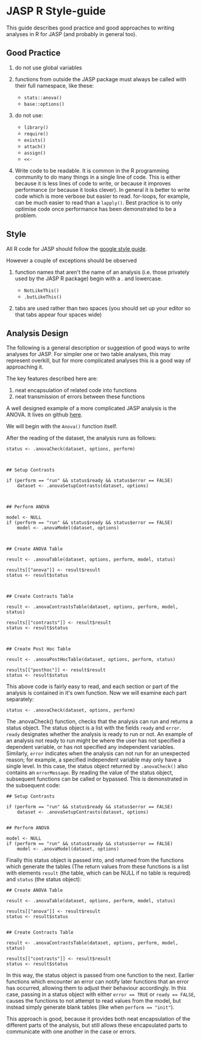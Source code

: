 
JASP R Style-guide
==================
This guide describes good practice and good approaches to writing analyses in R for JASP (and probably in general too).

Good Practice
-------------

1. do not use global variables

2. functions from outside the JASP package must always be called with their full namespace, like these:
    * `stats::anova()`
    * `base::options()`
    
3. do not use:
    * `library()`
    * `require()`
    * `exists()`
    * `attach()`
    * `assign()`
    * `<<-`

4. Write code to be readable. It is common in the R programming community to do many things in a single line of code. This is either because it is less lines of code to write, or because it improves performance (or because it looks clever). In general it is better to write code which is more verbose but easier to read. for-loops, for example, can be much easier to read than a `lapply()`. Best practice is to only optimise code once performance has been demonstrated to be a problem.


Style
-----

All R code for JASP should follow the [google style guide](https://google-styleguide.googlecode.com/svn/trunk/Rguide.xml).

However a couple of exceptions should be observed

1. function names that aren't the name of an analysis (i.e. those
privately used by the JASP R package) begin with a . and lowercase.
    * `NotLikeThis()`
    * `.butLikeThis()`

2. tabs are used rather than two spaces (you should set up your editor so that tabs appear four spaces wide)


Analysis Design
------------

The following is a general description or suggestion of good ways to write analyses for JASP. For simpler one or two table analyses, this may represent overkill, but for more complicated analyses this is a good way of approaching it.

The key features described here are:

1. neat encapsulation of related code into functions
2. neat transmission of errors between these functions

A well designed example of a more complicated JASP analysis is the ANOVA. It lives on github [here](https://github.com/jasp-stats/jasp-desktop/blob/development/JASP-Engine/JASP/R/anova.R).

We will begin with the `Anova()` function itself.

After the reading of the dataset, the analysis runs as follows:

	status <- .anovaCheck(dataset, options, perform)
	


	## Setup Contrasts

	if (perform == "run" && status$ready && status$error == FALSE)
		dataset <- .anovaSetupContrasts(dataset, options)
	


	## Perform ANOVA

	model <- NULL
	if (perform == "run" && status$ready && status$error == FALSE)
		model <- .anovaModel(dataset, options)



	## Create ANOVA Table

	result <- .anovaTable(dataset, options, perform, model, status)
	
	results[["anova"]] <- result$result
	status <- result$status
		
	

	## Create Contrasts Table
	
	result <- .anovaContrastsTable(dataset, options, perform, model, status)
	
	results[["contrasts"]] <- result$result
	status <- result$status
	
	
	
	## Create Post Hoc Table
	
	result <- .anovaPostHocTable(dataset, options, perform, status)
	
	results[["posthoc"]] <- result$result
	status <- result$status

This above code is fairly easy to read, and each section or part of the analysis is contained in it's own function. Now we will examine each part separately:

	status <- .anovaCheck(dataset, options, perform)

The .anovaCheck() function, checks that the analysis can run and returns a status object. The status object is a list with the fields `ready` and `error`. `ready` designates whether the analysis is ready to run or not. An example of an analysis not ready to run might be where the user has not specified a dependent variable, or has not specified any independent variables. Similarly, `error` indicates when the analysis can not run for an unexpected reason; for example, a specified independent variable may only have a single level. In this case, the status object returned by `.anovaCheck()` also contains an `errorMessage`. By reading the value of the status object, subsequent functions can be called or bypassed. This is demonstrated in the subsequent code:

	## Setup Contrasts

	if (perform == "run" && status$ready && status$error == FALSE)
		dataset <- .anovaSetupContrasts(dataset, options)
	
	
	## Perform ANOVA

	model <- NULL
	if (perform == "run" && status$ready && status$error == FALSE)
		model <- .anovaModel(dataset, options)

Finally this status object is passed into, and returned from the functions which generate the tables (The return values from these functions is a list with elements `result` (the table, which can be NULL if no table is required) and `status` (the status object):

	## Create ANOVA Table

	result <- .anovaTable(dataset, options, perform, model, status)
	
	results[["anova"]] <- result$result
	status <- result$status
	

	## Create Contrasts Table
	
	result <- .anovaContrastsTable(dataset, options, perform, model, status)
	
	results[["contrasts"]] <- result$result
	status <- result$status

In this way, the status object is passed from one function to the next. Earlier functions which encounter an error can notify later functions that an error has occurred, allowing them to adjust their behaviour accordingly. In this case, passing in a status object with either `error == TRUE` or `ready == FALSE`, causes the functions to not attempt to read values from the model,  but instead simply generate blank tables (like when `perform == "init"`).

This approach is good, because it provides both neat encapsulation of the different parts of the analysis, but still allows these encapsulated parts to communicate with one another in the case or errors.


